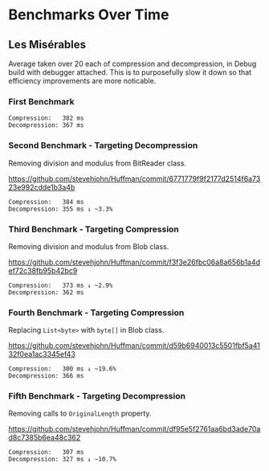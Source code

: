# Benchmarks Over Time

## Les Misérables

Average taken over 20 each of compression and decompression, in Debug build with debugger attached. 
This is to purposefully slow it down so that efficiency improvements are more noticable.

### First Benchmark

```
Compression:   382 ms
Decompression: 367 ms
```

### Second Benchmark - Targeting Decompression

Removing division and modulus from BitReader class.

https://github.com/stevehjohn/Huffman/commit/6771779f9f2177d2514f6a7323e992cdde1b3a4b

```
Compression:   384 ms
Decompression: 355 ms ↓ ~3.3%
```

### Third Benchmark - Targeting Compression

Removing division and modulus from Blob class.

https://github.com/stevehjohn/Huffman/commit/f3f3e26fbc06a8a656b1a4def72c38fb95b42bc9

```
Compression:   373 ms ↓ ~2.9%
Decompression: 362 ms
```

### Fourth Benchmark - Targeting Compression

Replacing `List<byte>` with `byte[]` in Blob class.

https://github.com/stevehjohn/Huffman/commit/d59b6940013c5501fbf5a4132f0ea1ac3345ef43

```
Compression:   300 ms ↓ ~19.6%
Decompression: 366 ms
```

### Fifth Benchmark - Targeting Decompression

Removing calls to `OriginalLength` property.

https://github.com/stevehjohn/Huffman/commit/df95e5f2761aa6bd3ade70ad8c7385b6ea48c362

```
Compression:   307 ms
Decompression: 327 ms ↓ ~10.7%
```
